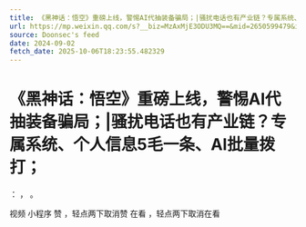 ```yaml
---
title: 《黑神话：悟空》重磅上线，警惕AI代抽装备骗局；|骚扰电话也有产业链？专属系统、个人信息5毛一条、AI批量拨打；
url: https://mp.weixin.qq.com/s?__biz=MzAxMjE3ODU3MQ==&mid=2650599479&idx=1&sn=475332ec13d70c71c6fa7ea32cf9fa79
source: Doonsec's feed
date: 2024-09-02
fetch_date: 2025-10-06T18:23:55.482329
---
```


# 《黑神话：悟空》重磅上线，警惕AI代抽装备骗局；|骚扰电话也有产业链？专属系统、个人信息5毛一条、AI批量拨打；

：
，
。

视频
小程序
赞
，轻点两下取消赞
在看
，轻点两下取消在看
